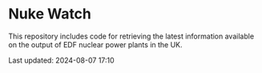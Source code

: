 # Nuke Watch

This repository includes code for retrieving the latest information available on the output of EDF nuclear power plants in the UK.

Last updated: 2024-08-07 17:10